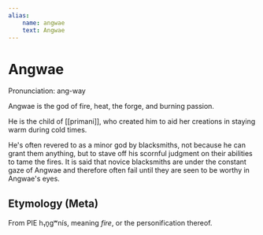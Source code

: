 ```yaml
---
alias:
    name: angwae
    text: Angwae
---
```

# Angwae

Pronunciation: ang-way

Angwae is the god of fire, heat, the forge, and burning passion.

He is the child of [[primani]], who created him to aid her creations in staying warm during cold times.

He's often revered to as a minor god by blacksmiths, not because he can grant them anything, but to stave off his scornful judgment on their abilities to tame the fires. It is said that novice blacksmiths are under the constant gaze of Angwae and therefore often fail until they are seen to be worthy in Angwae's eyes.

## Etymology (Meta)

From PIE h₁n̥gʷnís, meaning *fire*, or the personification thereof.
